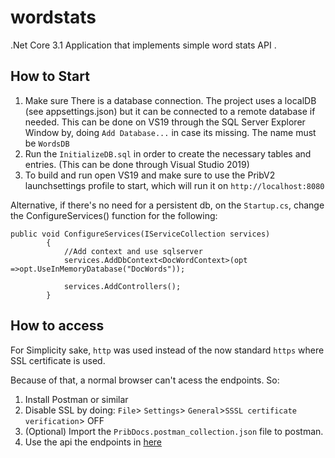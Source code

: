 # wordstats

.Net Core 3.1 Application that implements simple word stats API . 

## How to Start
1) Make sure There is a database connection. The project uses a localDB (see appsettings.json) but it can be connected to a remote database if needed. This can be done on VS19 through the SQL Server Explorer Window by, doing ```Add Database...``` in case its missing. The name must be ```WordsDB```
2) Run the ```InitializeDB.sql``` in order to create the necessary tables and entries. (This can be done through Visual Studio 2019)
3) To build and run open VS19 and make sure to use the PribV2 launchsettings profile to start, which will run it on ```http://localhost:8080```

Alternative, if there's no need for a persistent db, on the ```Startup.cs```, change the ConfigureServices() function for the following:
```
public void ConfigureServices(IServiceCollection services)
        {
            //Add context and use sqlserver
            services.AddDbContext<DocWordContext>(opt =>opt.UseInMemoryDatabase("DocWords"));

            services.AddControllers();
        }
```

## How to access
For Simplicity sake, ```http``` was used instead of the now standard ```https``` where SSL certificate is used.

Because of that, a normal browser can't acess the endpoints. So:
1) Install Postman or similar
2) Disable SSL by doing:  ```File```> ```Settings```> ```General```>```SSSL certificate verification```> OFF
3) (Optional) Import the ```PribDocs.postman_collection.json``` file to postman.
4) Use the api  the endpoints in [here](https://documenter.getpostman.com/view/3388796/SztEYS7B)

